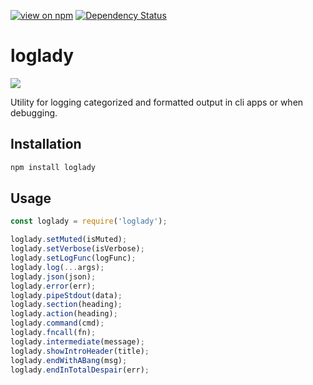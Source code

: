 [![view on npm](http://img.shields.io/npm/v/loglady.svg)](https://www.npmjs.org/package/loglady)
[![Dependency Status](https://david-dm.org/alexanderwallin/loglady.svg)](https://david-dm.org/alexanderwallin/loglady)

# loglady

![](https://images.duckduckgo.com/iu/?u=http%3A%2F%2Fmedia-cache-ak0.pinimg.com%2F736x%2F42%2Fdb%2Faa%2F42dbaad8be6ffbc091b323770f6a0944.jpg&f=1)

Utility for logging categorized and formatted output in cli apps or when debugging.

## Installation

```bash
npm install loglady
```

## Usage

```javascript
const loglady = require('loglady');

loglady.setMuted(isMuted);
loglady.setVerbose(isVerbose);
loglady.setLogFunc(logFunc);
loglady.log(...args);
loglady.json(json);
loglady.error(err);
loglady.pipeStdout(data);
loglady.section(heading);
loglady.action(heading);
loglady.command(cmd);
loglady.fncall(fn);
loglady.intermediate(message);
loglady.showIntroHeader(title);
loglady.endWithABang(msg);
loglady.endInTotalDespair(err);
```
